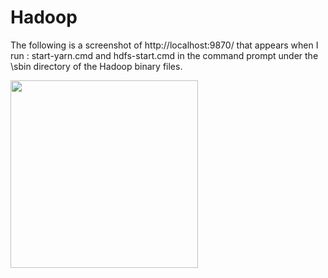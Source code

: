 # Hadoop

The following is a screenshot of http://localhost:9870/ that appears when I run : start-yarn.cmd and hdfs-start.cmd in the command prompt under the \sbin directory of the Hadoop binary files.

<img src="https://github.com/aiday-mar/Images/blob/master/Hadoop_Overview.JPG?raw=true" width = "300">

